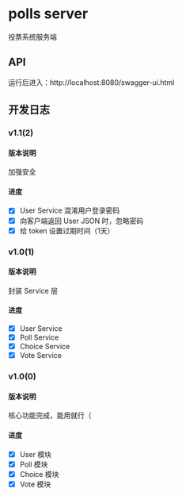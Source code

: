 # polls server

投票系统服务端

## API

运行后进入：http://localhost:8080/swagger-ui.html

## 开发日志

### v1.1(2)

#### 版本说明

加强安全

#### 进度

- [x] User Service 混淆用户登录密码
- [x] 向客户端返回 User JSON 时，忽略密码
- [x] 给 token 设置过期时间（1天）

### v1.0(1)

#### 版本说明

封装 Service 层

#### 进度

- [x] User Service
- [x] Poll Service
- [x] Choice Service
- [x] Vote Service

### v1.0(0)

#### 版本说明

核心功能完成，能用就行（

#### 进度

- [x] User 模块
- [x] Poll 模块
- [x] Choice 模块
- [x] Vote 模块

